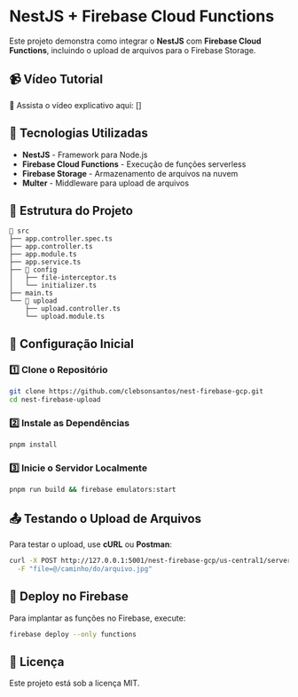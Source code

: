 # NestJS + Firebase Cloud Functions

Este projeto demonstra como integrar o **NestJS** com **Firebase Cloud Functions**, incluindo o upload de arquivos para o Firebase Storage.

## 📹 Vídeo Tutorial

🔗 Assista o vídeo explicativo aqui: []

## 🚀 Tecnologias Utilizadas
- **NestJS** - Framework para Node.js
- **Firebase Cloud Functions** - Execução de funções serverless
- **Firebase Storage** - Armazenamento de arquivos na nuvem
- **Multer** - Middleware para upload de arquivos

## 📂 Estrutura do Projeto
```
📂 src
├── app.controller.spec.ts
├── app.controller.ts
├── app.module.ts
├── app.service.ts
├── 📂 config
│   ├── file-interceptor.ts
│   └── initializer.ts
├── main.ts
└── 📂 upload
    ├── upload.controller.ts
    └── upload.module.ts
```

## 📌 Configuração Inicial

### 1️⃣ Clone o Repositório
```sh
git clone https://github.com/clebsonsantos/nest-firebase-gcp.git
cd nest-firebase-upload
```

### 2️⃣ Instale as Dependências
```sh
pnpm install
```

### 3️⃣ Inicie o Servidor Localmente
```sh
pnpm run build && firebase emulators:start
```

## 📤 Testando o Upload de Arquivos
Para testar o upload, use **cURL** ou **Postman**:

```sh
curl -X POST http://127.0.0.1:5001/nest-firebase-gcp/us-central1/serverless/upload \
  -F "file=@/caminho/do/arquivo.jpg"
```

## 🚀 Deploy no Firebase
Para implantar as funções no Firebase, execute:
```sh
firebase deploy --only functions
```

## 📜 Licença
Este projeto está sob a licença MIT.

